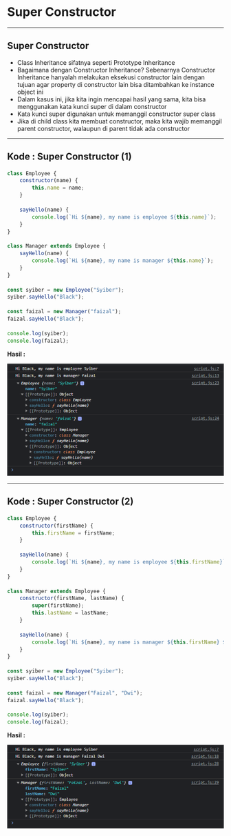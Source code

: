 # Super Constructor

---

## Super Constructor

- Class Inheritance sifatnya seperti Prototype Inheritance
- Bagaimana dengan Constructor Inheritance? Sebenarnya Constructor Inheritance hanyalah melakukan eksekusi constructor lain dengan tujuan agar property di constructor lain bisa ditambahkan ke instance object ini
- Dalam kasus ini, jika kita ingin mencapai hasil yang sama, kita bisa menggunakan kata kunci super di dalam constructor
- Kata kunci super digunakan untuk memanggil constructor super class
- Jika di child class kita membuat constructor, maka kita wajib memanggil parent constructor, walaupun di parent tidak ada constructor

---

## Kode : Super Constructor (1)

```js
class Employee {
    constructor(name) {
        this.name = name;
    }

    sayHello(name) {
        console.log(`Hi ${name}, my name is employee ${this.name}`);
    }
}

class Manager extends Employee {
    sayHello(name) {
        console.log(`Hi ${name}, my name is manager ${this.name}`);
    }
}

const syiber = new Employee("Syiber");
syiber.sayHello("Black");

const faizal = new Manager("faizal");
faizal.sayHello("Black");

console.log(syiber);
console.log(faizal);
```

**Hasil :**

![1](../assets/img/14/1.PNG)

---

## Kode : Super Constructor (2)

```js
class Employee {
    constructor(firstName) {
        this.firstName = firstName;
    }

    sayHello(name) {
        console.log(`Hi ${name}, my name is employee ${this.firstName}`);
    }
}

class Manager extends Employee {
    constructor(firstName, lastName) {
        super(firstName);
        this.lastName = lastName;
    }

    sayHello(name) {
        console.log(`Hi ${name}, my name is manager ${this.firstName} ${this.lastName}`);
    }
}

const syiber = new Employee("Syiber");
syiber.sayHello("Black");

const faizal = new Manager("Faizal", "Dwi");
faizal.sayHello("Black");

console.log(syiber);
console.log(faizal);
```

**Hasil :**

![2](../assets/img/14/2.PNG)